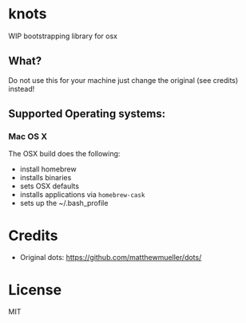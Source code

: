 # knots

WIP bootstrapping library for osx

## What?

Do not use this for your machine just change the original (see credits) instead!

## Supported Operating systems:

### Mac OS X

The OSX build does the following:

- install homebrew
- installs binaries
- sets OSX defaults
- installs applications via `homebrew-cask`
- sets up the ~/.bash_profile 

# Credits

* Original dots: https://github.com/matthewmueller/dots/

# License

MIT
